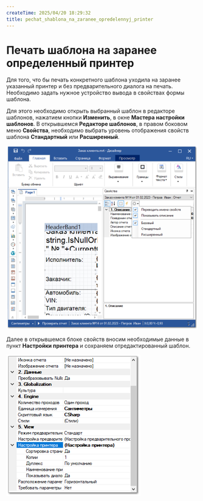 ```yaml
---
createTime: 2025/04/20 18:29:32
title: pechat_shablona_na_zaranee_opredelennyj_printer
---
```

# Печать шаблона на заранее определенный принтер

Для того, что бы печать конкретного шаблона уходила на заранее указанный принтер и без предварительного диалога на печать. Необходимо задать нужное устройство вывода в свойствах формы шаблона.

Для этого необходимо открыть выбранный шаблон в редакторе шаблонов, нажатием кнопки **Изменить**, в окне **Мастера настройки шаблонов**. В открывшемся **Редакторе шаблонов**, в правом боковом меню **Свойства**, необходимо выбрать уровень отображения свойств шаблона **Стандартный** или **Расширенный**.

![](../../../assets/specification/Aspose.Words.83ab1c44-6b28-430a-a5f2-4d9e6ba1abd4.104.png)

Далее в открывшемся блоке свойств вносим необходимые данные в пункт **Настройки принтера** и сохраняем отредактированный шаблон.

![](../../../assets/specification/Aspose.Words.83ab1c44-6b28-430a-a5f2-4d9e6ba1abd4.105.png)